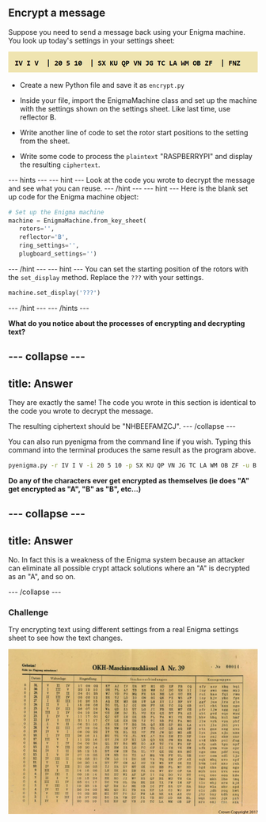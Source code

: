 ## Encrypt a message

Suppose you need to send a message back using your Enigma machine. You look up today's settings in your settings sheet:

![Encrypt settings](images/encrypt-settings.png)

+ Create a new Python file and save it as `encrypt.py`

+ Inside your file, import the EnigmaMachine class and set up the machine with the settings shown on the settings sheet. Like last time, use reflector B.

+ Write another line of code to set the rotor start positions to the setting from the sheet.

+ Write some code to process the `plaintext` "RASPBERRYPI" and display the resulting `ciphertext`.

--- hints ---
--- hint ---
Look at the code you wrote to decrypt the message and see what you can reuse.
--- /hint ---
--- hint ---
Here is the blank set up code for the Enigma machine object:

```python
# Set up the Enigma machine
machine = EnigmaMachine.from_key_sheet(
   rotors='',
   reflector='B',
   ring_settings='',
   plugboard_settings='')
```
--- /hint ---
--- hint ---
You can set the starting position of the rotors with the `set_display` method. Replace the `???` with your settings.

```python
machine.set_display('???')
```
--- /hint ---
--- /hints ---


**What do you notice about the processes of encrypting and decrypting text?**

--- collapse ---
---
title: Answer
---
They are exactly the same! The code you wrote in this section is identical to the code you wrote to decrypt the message.

The resulting ciphertext should be "NHBEEFAMZCJ".
--- /collapse ---

You can also run pyenigma from the command line if you wish. Typing this command into the terminal produces the same result as the program above.

```bash
pyenigma.py -r IV I V -i 20 5 10 -p SX KU QP VN JG TC LA WM OB ZF -u B -s FNZ -t "RASPBERRYPI"
```

**Do any of the characters ever get encrypted as themselves (ie does "A" get encrypted as "A", "B" as "B", etc...)**

--- collapse ---
---
title: Answer
---
No. In fact this is a weakness of the Enigma system because an attacker can eliminate all possible crypt attack solutions where an "A" is decrypted as an "A", and so on.

--- /collapse ---


### Challenge

Try encrypting text using different settings from a real Enigma settings sheet to see how the text changes.

![A captured Enigma settings sheet held by GCHQ](images/Enigma-settings-sheet.jpg)
